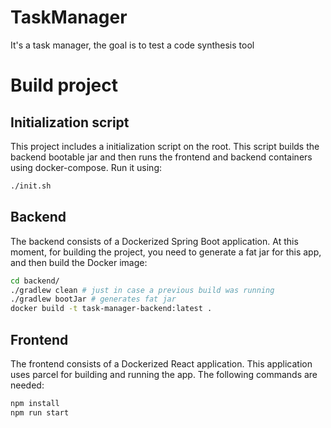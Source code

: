 # TaskManager
It's a task manager, the goal is to test a code synthesis tool

# Build project

## Initialization script
This project includes a initialization script on the root. This script builds the backend bootable jar and then
runs the frontend and backend containers using docker-compose. Run it using:
```bash
./init.sh
```

## Backend
The backend consists of a Dockerized Spring Boot application. At this moment, for building the project,
you need to generate a fat jar for this app, and then build the Docker image:
```bash
cd backend/
./gradlew clean # just in case a previous build was running
./gradlew bootJar # generates fat jar
docker build -t task-manager-backend:latest .
```

## Frontend
The frontend consists of a Dockerized React application. This application uses parcel for building and running
the app. The following commands are needed:
```bash
npm install
npm run start
```
